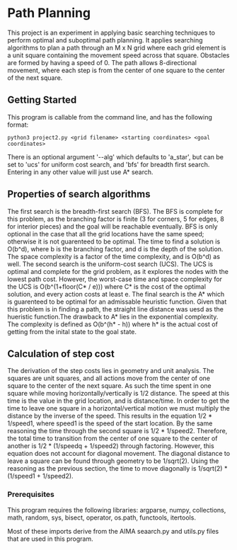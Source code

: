 # Path Planning
This project is an experiment in applying basic searching techniques to perform optimal and suboptimal path planning. It applies searching algorithms to plan a path through an M x N grid where each grid element is a unit square containing the movement speed across that square. Obstacles are formed by having a speed of 0. The path allows 8-directional movement, where each step is from the center of one square to the center of the next square.
## Getting Started

This program is callable from the command line, and has the following format: 
```
python3 project2.py <grid filename> <starting coordinates> <goal coordinates> 
```
There is an optional argument '--alg' which defaults to 'a_star', but can be set to 'ucs' for uniform cost search, and 'bfs' for breadth first search. Entering in any other value will just use A* search.

## Properties of search algorithms

The first search is the breadth-first search (BFS). The BFS is complete for this problem, as the branching factor is finite (3 for corners, 5 for edges, 8 for interior pieces) and the goal will be reachable eventually. BFS is only optional in the case that all the grid locations have the same speed; otherwise it is not guarenteed to be optimal. The time to find a solution is O(b^d), where b is the branching factor, and d is the depth of the solution. The space complexity is a factor of the time complexity, and is O(b^d) as well. The second search is the uniform-cost search (UCS). The UCS is optimal and complete for the grid problem, as it explores the nodes with the lowest path cost. However, the worst-case time and space complexity for the UCS is O(b^(1+floor(C* / e))) where C* is the cost of the optimal solution, and every action costs at least e. The final search is the A* which is guarenteed to be optimal for an admissable heuristic function. Given that this problem is in finding a path, the straight line distance was uesd as the hueristic function.The drawback to A* lies in the exponential complexity. The complexity is defined as O(b^(h* - h)) where h* is the actual cost of getting from the inital state to the goal state.

## Calculation of step cost
The derivation of the step costs lies in geometry and unit analysis. The squares are unit squares, and all actions move from the center of one square to the center of the next square. As such the time spent in one square while moving horizontally/vertically is 1/2 distance. The speed at this time is the value in the grid location, and is distance/time. In order to get the time to leave one square in a horizontal/vertical motion we must multiply the distance by the inverse of the speed. This results in the equation 1/2 * 1/speed1, where speed1 is the speed of the start location. By the same reasoning the time through  the second square is 1/2 * 1/speed2. Therefore, the total time to transition from the center of one square to the center of another is 1/2 * (1/speedq + 1/speed2) through factoring. However, this equation does not account for diagonal movement. The diagonal distance to leave a square can be found through geometry to be 1/sqrt(2). Using the reasoning as the previous section, the time to move diagonally is 1/sqrt(2) * (1/speed1 + 1/speed2).
### Prerequisites
This program requires the following libraries: argparse, numpy, collections, math,  random, sys, bisect, operator, 
os.path, functools, itertools.

Most of these imports derive from the AIMA seaarch.py and utils.py files that are used in this program.



